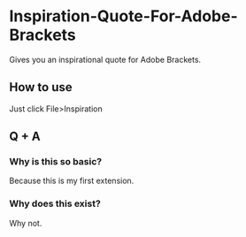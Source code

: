 # Inspiration-Quote-For-Adobe-Brackets
Gives you an inspirational quote for Adobe Brackets.
## How to use
Just click File>Inspiration
## Q + A
### Why is this so basic?
Because this is my first extension.
### Why does this exist?
Why not.

